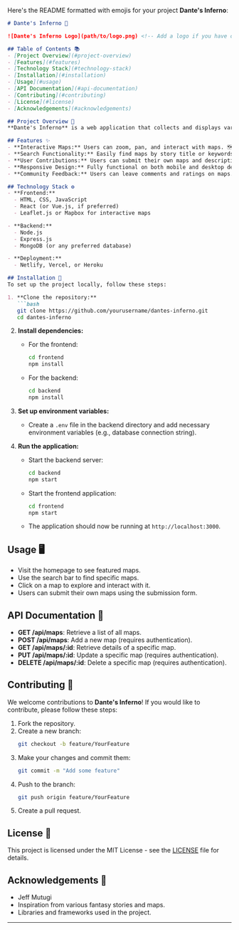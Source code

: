 Here's the README formatted with emojis for your project **Dante's Inferno**:

```markdown
# Dante's Inferno 🌌

![Dante's Inferno Logo](path/to/logo.png) <!-- Add a logo if you have one -->

## Table of Contents 📚
- [Project Overview](#project-overview)
- [Features](#features)
- [Technology Stack](#technology-stack)
- [Installation](#installation)
- [Usage](#usage)
- [API Documentation](#api-documentation)
- [Contributing](#contributing)
- [License](#license)
- [Acknowledgements](#acknowledgements)

## Project Overview 🌟
**Dante's Inferno** is a web application that collects and displays various maps from popular fantasy stories, such as Harry Potter and Middle-earth. The goal is to make these maps easily accessible and interactive, allowing users to explore their favorite fictional worlds in a new way.

## Features ✨
- **Interactive Maps:** Users can zoom, pan, and interact with maps. 🗺️
- **Search Functionality:** Easily find maps by story title or keywords. 🔍
- **User Contributions:** Users can submit their own maps and descriptions. ✏️
- **Responsive Design:** Fully functional on both mobile and desktop devices. 📱💻
- **Community Feedback:** Users can leave comments and ratings on maps. 💬⭐

## Technology Stack ⚙️
- **Frontend:** 
  - HTML, CSS, JavaScript
  - React (or Vue.js, if preferred)
  - Leaflet.js or Mapbox for interactive maps

- **Backend:** 
  - Node.js
  - Express.js
  - MongoDB (or any preferred database)

- **Deployment:** 
  - Netlify, Vercel, or Heroku

## Installation 🚀
To set up the project locally, follow these steps:

1. **Clone the repository:**
   ```bash
   git clone https://github.com/yourusername/dantes-inferno.git
   cd dantes-inferno
   ```

2. **Install dependencies:**
   - For the frontend:
     ```bash
     cd frontend
     npm install
     ```

   - For the backend:
     ```bash
     cd backend
     npm install
     ```

3. **Set up environment variables:**
   - Create a `.env` file in the backend directory and add necessary environment variables (e.g., database connection string).

4. **Run the application:**
   - Start the backend server:
     ```bash
     cd backend
     npm start
     ```

   - Start the frontend application:
     ```bash
     cd frontend
     npm start
     ```

   - The application should now be running at `http://localhost:3000`.

## Usage 🖥️
- Visit the homepage to see featured maps.
- Use the search bar to find specific maps.
- Click on a map to explore and interact with it.
- Users can submit their own maps using the submission form.

## API Documentation 📡
- **GET /api/maps**: Retrieve a list of all maps.
- **POST /api/maps**: Add a new map (requires authentication).
- **GET /api/maps/:id**: Retrieve details of a specific map.
- **PUT /api/maps/:id**: Update a specific map (requires authentication).
- **DELETE /api/maps/:id**: Delete a specific map (requires authentication).

## Contributing 🤝
We welcome contributions to **Dante's Inferno**! If you would like to contribute, please follow these steps:

1. Fork the repository.
2. Create a new branch:
   ```bash
   git checkout -b feature/YourFeature
   ```
3. Make your changes and commit them:
   ```bash
   git commit -m "Add some feature"
   ```
4. Push to the branch:
   ```bash
   git push origin feature/YourFeature
   ```
5. Create a pull request.

## License 📜
This project is licensed under the MIT License - see the [LICENSE](LICENSE) file for details.

## Acknowledgements 🙏
- Jeff Mutugi
- Inspiration from various fantasy stories and maps.
- Libraries and frameworks used in the project.

---
```

